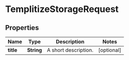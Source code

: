 
# TemplitizeStorageRequest

## Properties
Name | Type | Description | Notes
------------ | ------------- | ------------- | -------------
**title** | **String** | A short description. |  [optional]



